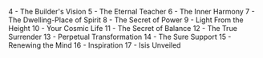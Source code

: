 4 - The Builder's Vision
5 - The Eternal Teacher
6 - The Inner Harmony
7 - The Dwelling-Place of Spirit
8 - The Secret of Power
9 - Light From the Height
10 - Your Cosmic Life
11 - The Secret of Balance
12 - The True Surrender
13 - Perpetual Transformation
14 - The Sure Support
15 - Renewing the Mind
16 - Inspiration
17 - Isis Unveiled
